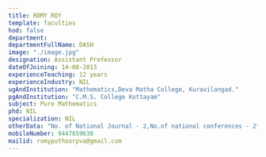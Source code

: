 ```yaml
---
title: ROMY ROY
template: faculties
hod: false
department:
departmentFullName: DASH
image: "./image.jpg"
designation: Assistant Professor
dateOfJoining: 14-08-2013
experienceTeaching: 12 years
experienceIndustry: NIL
ugAndInstitution: "Mathematics,Deva Matha College, Kuravilangad."
pgAndInstitution: "C.M.S. College Kottayam"
subject: Pure Mathematics
phd: NIL
specialization: NIL
otherData: "No. of National Journal - 2,No.of national conferences - 2"
mobileNumber: 9447659638
mailid: romyputhoorpva@gmail.com
---
```

